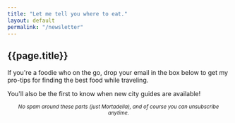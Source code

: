 ```yaml
---
title: "Let me tell you where to eat."
layout: default
permalink: "/newsletter"
---
```


<h2>{{page.title}}</h2>

If you're a foodie who on the go, drop your email in the box below to get my pro-tips for finding the best food while traveling.

You'll also be the first to know when new city guides are available!

<div class="rm-area-newsletter"></div>

<p style="text-align:center;"><small><em>No spam around these parts (just Mortadella), and of course you can unsubscribe anytime.</em></small></p>

<style type="text/css">
  .rm-inline .rm-main[data-v-9969fc36] {
    padding: 0 0 20px 0 !important;
  }
</style>
